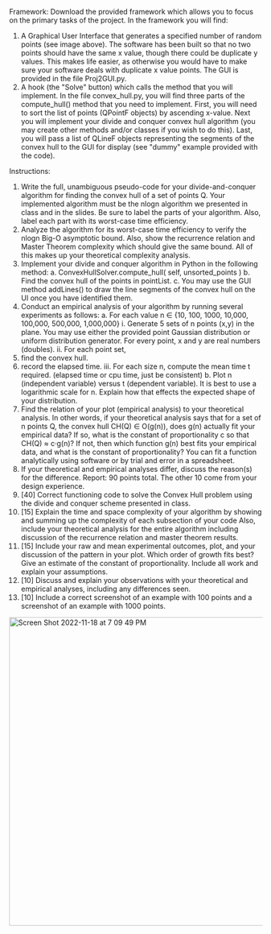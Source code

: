 Framework: Download the provided framework which allows you to focus on the primary tasks of the project. In the framework you will find:
1. A Graphical User Interface that generates a specified number of random points (see image above). The software has been built so that no two points should have the same x value, though there could be duplicate y values. This makes life easier, as otherwise you would have to make sure your software deals with duplicate x value points. The GUI is provided in the file Proj2GUI.py.
2. A hook (the "Solve" button) which calls the method that you will implement. In the file convex_hull.py, you will find three parts of the compute_hull() method that you need to implement. First, you will need to sort the list of points (QPointF objects) by ascending x-value. Next you will implement your divide and conquer convex hull algorithm (you may create other methods and/or classes if you wish to do this). Last, you will pass a list of QLineF objects representing the segments of the convex hull to the GUI for display (see "dummy" example provided with the code).

Instructions:
1. Write the full, unambiguous pseudo-code for your divide-and-conquer algorithm for finding the convex hull of a set of points Q. Your implemented algorithm must be the nlogn algorithm we presented in class and in the slides. Be sure to label the parts of your algorithm. Also, label each part with its worst-case time efficiency.
2. Analyze the algorithm for its worst-case time efficiency to verify the nlogn Big-O asymptotic bound. Also, show the recurrence relation and Master Theorem complexity which should give the same bound. All of this makes up your theoretical complexity analysis.
3. Implement your divide and conquer algorithm in Python in the following method:
  a. ConvexHullSolver.compute_hull( self, unsorted_points )
  b. Find the convex hull of the points in pointList.
  c. You may use the GUI method addLines() to draw the line segments of the convex hull on the UI
    once you have identified them.
4. Conduct an empirical analysis of your algorithm by running several experiments as follows:
  a. For each value n ∈ {10, 100, 1000, 10,000, 100,000, 500,000, 1,000,000}
    i. Generate 5 sets of n points (x,y) in the plane. You may use either the provided point
      Gaussian distribution or uniform distribution generator. For every point, x and y are real
      numbers (doubles).
    ii. For each point set,
1. find the convex hull.
2. record the elapsed time.
iii. For each size n, compute the mean time t required. (elapsed time or cpu time, just be
consistent)
b. Plot n (independent variable) versus t (dependent variable). It is best to use a logarithmic scale
for n. Explain how that effects the expected shape of your distribution.
5. Find the relation of your plot (empirical analysis) to your theoretical analysis. In other words, if your
theoretical analysis says that for a set of n points Q, the convex hull CH(Q) ∈ O(g(n)), does g(n) actually fit your empirical data? If so, what is the constant of proportionality c so that CH(Q) ≈ c·g(n)? If not, then which function g(n) best fits your empirical data, and what is the constant of proportionality? You can fit a function analytically using software or by trial and error in a spreadsheet.
6. If your theoretical and empirical analyses differ, discuss the reason(s) for the difference.
Report: 90 points total. The other 10 come from your design experience.
1. [40] Correct functioning code to solve the Convex Hull problem using the divide and conquer scheme
presented in class.
2. [15] Explain the time and space complexity of your algorithm by showing and summing up the
complexity of each subsection of your code Also, include your theoretical analysis for the entire
algorithm including discussion of the recurrence relation and master theorem results.
3. [15] Include your raw and mean experimental outcomes, plot, and your discussion of the pattern in your
plot. Which order of growth fits best? Give an estimate of the constant of proportionality. Include all
work and explain your assumptions.
4. [10] Discuss and explain your observations with your theoretical and empirical analyses, including any
differences seen.
5. [10] Include a correct screenshot of an example with 100 points and a screenshot of an example with
1000 points.

<img width="613" alt="Screen Shot 2022-11-18 at 7 09 49 PM" src="https://user-images.githubusercontent.com/54919127/202829452-1688ba7a-c6df-4a68-9926-03b6abe67546.png">
